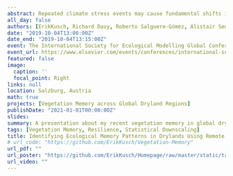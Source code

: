 ```yaml
---
abstract: Repeated climate stress events may cause fundamental shifts in species compositions or ecosystem functioning. One reason for higher stability of ecosystems than previously expected may be ecological stress memory of vegetation. The study of memory effects of large-scale vegetation may therefore aid in predictions of future changes in biome distributions and resilience assessments on ecosystem or even species level. We assessed patterns of vegetation memory from 1982 to 2015 across four large dryland study regions (Iberian Peninsula, Caatinga, Australia, Contiguous US) using PCA regression analyses of Standardised Normalised Difference Vegetation Index data as well as soil moisture and air temperature data from the ERA5 reanalysis product.We have identified vegetation memory patterns using novel input variables which has led to a marked enhancement of our understanding of extrinsic and intrinsic vegetation memory components. Our findings show a strong overlay of intrinsic (NDVI[t-1]) and extrinsic (soil moisture) memory patterns across dryland regions with mixed memory lengths (most informative lags). Overall, our results show that soil moisture within the shallowest soil layers is the most important property in determining plant performance across drylands (i.e. 0-7cm). Our study highlights the usefulness of environmental variables (i.e. soil moisture) and data sets (i.e. ERA5) which have not yet found widespread application in biological studies/modelling approaches. Additionally, we have implemented a sophisticated statistical downscaling method for preparation of climate data which should prove useful for a wider spatial modelling community. We continue to work on a separation of effect components. This would be highly desirable as it would allow for a clear functional understanding of vegetation forcing via ecosystem internal or external drivers.
all_day: false
authors: [ErikKusch, Richard Davy, Roberto Salguero-Gómez, Alistair Seddon]
date: "2019-10-04T13:00:00Z"
date_end: "2019-10-04T13:15:00Z"
event: The International Society for Ecological Modelling Global Conference 2019
event_url: https://www.elsevier.com/events/conferences/international-society-for-ecological-modelling-global-conference
featured: false
image:
  caption: ''
  focal_point: Right
links: null
location: Salzburg, Austria
math: true
projects: [Vegetation Memory across Global Dryland Regions]
publishDate: "2021-01-01T00:00:00Z"
slides: 
summary: A presentation about my recent vegetation memory in global dryland research I presented and won some awards for at ISEM 2019.
tags: [Vegetation Memory, Resilience, Statistical Downscaling]
title: Identifying Ecological Memory Patterns in Drylands Using Remote Sensing and State-of-the-art Climate Reanalysis Products
# url_code: "https://github.com/ErikKusch/Vegetation-Memory"
url_pdf: ""
url_poster: "https://github.com/ErikKusch/Homepage/raw/master/static/talks/2010_09_VegMem.pdf"
url_video: ""
---
```

  
  
  